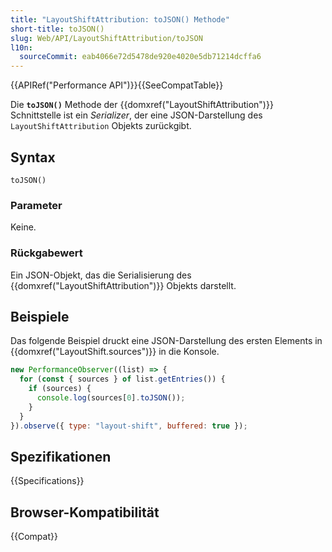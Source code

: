 ```yaml
---
title: "LayoutShiftAttribution: toJSON() Methode"
short-title: toJSON()
slug: Web/API/LayoutShiftAttribution/toJSON
l10n:
  sourceCommit: eab4066e72d5478de920e4020e5db71214dcffa6
---
```


{{APIRef("Performance API")}}{{SeeCompatTable}}

Die **`toJSON()`** Methode der {{domxref("LayoutShiftAttribution")}} Schnittstelle ist ein _Serializer_, der eine JSON-Darstellung des `LayoutShiftAttribution` Objekts zurückgibt.

## Syntax

```js-nolint
toJSON()
```

### Parameter

Keine.

### Rückgabewert

Ein JSON-Objekt, das die Serialisierung des {{domxref("LayoutShiftAttribution")}} Objekts darstellt.

## Beispiele

Das folgende Beispiel druckt eine JSON-Darstellung des ersten Elements in {{domxref("LayoutShift.sources")}} in die Konsole.

```js
new PerformanceObserver((list) => {
  for (const { sources } of list.getEntries()) {
    if (sources) {
      console.log(sources[0].toJSON());
    }
  }
}).observe({ type: "layout-shift", buffered: true });
```

## Spezifikationen

{{Specifications}}

## Browser-Kompatibilität

{{Compat}}

